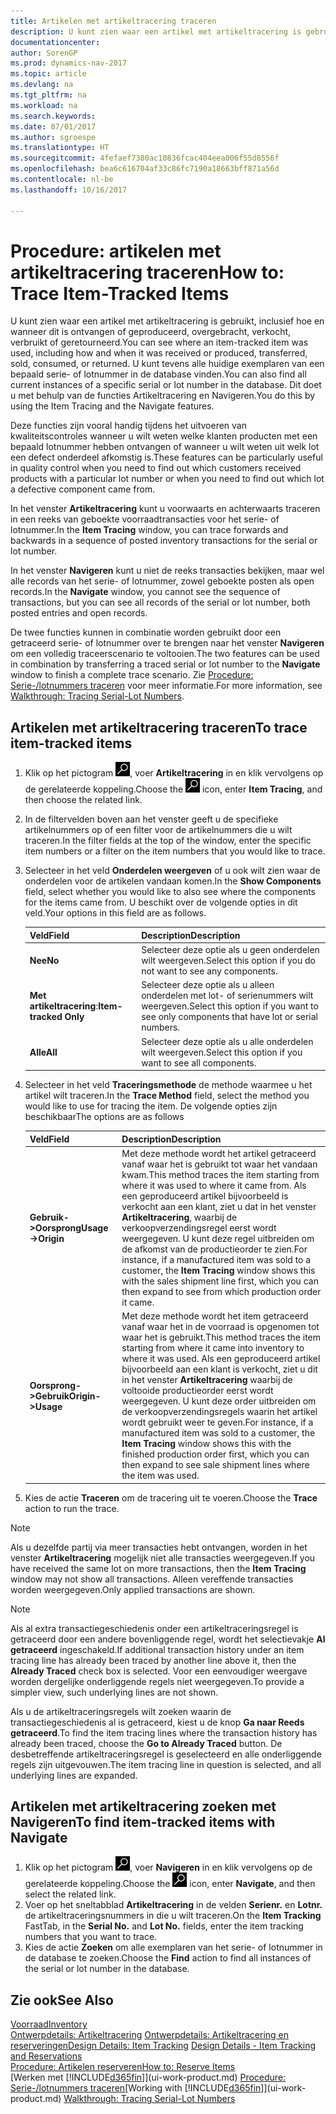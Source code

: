 ```yaml
---
title: Artikelen met artikeltracering traceren
description: U kunt zien waar een artikel met artikeltracering is gebruikt, inclusief hoe en wanneer dit is ontvangen of geproduceerd, overgebracht, verkocht, verbruikt of geretourneerd. U kunt tevens alle huidige exemplaren van een bepaald serie- of lotnummer in de database vinden. Dit doet u met behulp van de functies Artikeltracering en Navigeren.
documentationcenter: 
author: SorenGP
ms.prod: dynamics-nav-2017
ms.topic: article
ms.devlang: na
ms.tgt_pltfrm: na
ms.workload: na
ms.search.keywords: 
ms.date: 07/01/2017
ms.author: sgroespe
ms.translationtype: HT
ms.sourcegitcommit: 4fefaef7380ac10836fcac404eea006f55d8556f
ms.openlocfilehash: bea6c616704af33c86fc7190a18663bff871a56d
ms.contentlocale: nl-be
ms.lasthandoff: 10/16/2017

---
```

# <a name="how-to-trace-item-tracked-items"></a><span data-ttu-id="d7f83-105">Procedure: artikelen met artikeltracering traceren</span><span class="sxs-lookup"><span data-stu-id="d7f83-105">How to: Trace Item-Tracked Items</span></span>
<span data-ttu-id="d7f83-106">U kunt zien waar een artikel met artikeltracering is gebruikt, inclusief hoe en wanneer dit is ontvangen of geproduceerd, overgebracht, verkocht, verbruikt of geretourneerd.</span><span class="sxs-lookup"><span data-stu-id="d7f83-106">You can see where an item-tracked item was used, including how and when it was received or produced, transferred, sold, consumed, or returned.</span></span> <span data-ttu-id="d7f83-107">U kunt tevens alle huidige exemplaren van een bepaald serie- of lotnummer in de database vinden.</span><span class="sxs-lookup"><span data-stu-id="d7f83-107">You can also find all current instances of a specific serial or lot number in the database.</span></span> <span data-ttu-id="d7f83-108">Dit doet u met behulp van de functies Artikeltracering en Navigeren.</span><span class="sxs-lookup"><span data-stu-id="d7f83-108">You do this by using the Item Tracing and the Navigate features.</span></span>  

 <span data-ttu-id="d7f83-109">Deze functies zijn vooral handig tijdens het uitvoeren van kwaliteitscontroles wanneer u wilt weten welke klanten producten met een bepaald lotnummer hebben ontvangen of wanneer u wilt weten uit welk lot een defect onderdeel afkomstig is.</span><span class="sxs-lookup"><span data-stu-id="d7f83-109">These features can be particularly useful in quality control when you need to find out which customers received products with a particular lot number or when you need to find out which lot a defective component came from.</span></span>  

 <span data-ttu-id="d7f83-110">In het venster **Artikeltracering** kunt u voorwaarts en achterwaarts traceren in een reeks van geboekte voorraadtransacties voor het serie- of lotnummer.</span><span class="sxs-lookup"><span data-stu-id="d7f83-110">In the **Item Tracing** window, you can trace forwards and backwards in a sequence of posted inventory transactions for the serial or lot number.</span></span>  

 <span data-ttu-id="d7f83-111">In het venster **Navigeren** kunt u niet de reeks transacties bekijken, maar wel alle records van het serie- of lotnummer, zowel geboekte posten als open records.</span><span class="sxs-lookup"><span data-stu-id="d7f83-111">In the **Navigate** window, you cannot see the sequence of transactions, but you can see all records of the serial or lot number, both posted entries and open records.</span></span>  

 <span data-ttu-id="d7f83-112">De twee functies kunnen in combinatie worden gebruikt door een getraceerd serie- of lotnummer over te brengen naar het venster **Navigeren** om een volledig traceerscenario te voltooien.</span><span class="sxs-lookup"><span data-stu-id="d7f83-112">The two features can be used in combination by transferring a traced serial or lot number to the **Navigate** window to finish a complete trace scenario.</span></span> <span data-ttu-id="d7f83-113">Zie [Procedure: Serie-/lotnummers traceren](walkthrough-tracing-serial-lot-numbers.md) voor meer informatie.</span><span class="sxs-lookup"><span data-stu-id="d7f83-113">For more information, see [Walkthrough: Tracing Serial-Lot Numbers](walkthrough-tracing-serial-lot-numbers.md).</span></span>  

## <a name="to-trace-item-tracked-items"></a><span data-ttu-id="d7f83-114">Artikelen met artikeltracering traceren</span><span class="sxs-lookup"><span data-stu-id="d7f83-114">To trace item-tracked items</span></span>  

1.  <span data-ttu-id="d7f83-115">Klik op het pictogram ![Zoeken naar pagina of rapport](media/ui-search/search_small.png "pictogram Zoeken naar pagina of rapport"), voer **Artikeltracering** in en klik vervolgens op de gerelateerde koppeling.</span><span class="sxs-lookup"><span data-stu-id="d7f83-115">Choose the ![Search for Page or Report](media/ui-search/search_small.png "Search for Page or Report icon") icon, enter **Item Tracing**, and then choose the related link.</span></span>  
2.  <span data-ttu-id="d7f83-116">In de filtervelden boven aan het venster geeft u de specifieke artikelnummers op of een filter voor de artikelnummers die u wilt traceren.</span><span class="sxs-lookup"><span data-stu-id="d7f83-116">In the filter fields at the top of the window, enter the specific item numbers or a filter on the item numbers that you would like to trace.</span></span>  
3.  <span data-ttu-id="d7f83-117">Selecteer in het veld **Onderdelen weergeven** of u ook wilt zien waar de onderdelen voor de artikelen vandaan komen.</span><span class="sxs-lookup"><span data-stu-id="d7f83-117">In the **Show Components** field, select whether you would like to also see where the components for the items came from.</span></span> <span data-ttu-id="d7f83-118">U beschikt over de volgende opties in dit veld.</span><span class="sxs-lookup"><span data-stu-id="d7f83-118">Your options in this field are as follows.</span></span>  

    |<span data-ttu-id="d7f83-119">Veld</span><span class="sxs-lookup"><span data-stu-id="d7f83-119">Field</span></span>|<span data-ttu-id="d7f83-120">Description</span><span class="sxs-lookup"><span data-stu-id="d7f83-120">Description</span></span>|  
    |----------------------------------|---------------------------------------|  
    |<span data-ttu-id="d7f83-121">**Nee**</span><span class="sxs-lookup"><span data-stu-id="d7f83-121">**No**</span></span>|<span data-ttu-id="d7f83-122">Selecteer deze optie als u geen onderdelen wilt weergeven.</span><span class="sxs-lookup"><span data-stu-id="d7f83-122">Select this option if you do not want to see any components.</span></span>|  
    |<span data-ttu-id="d7f83-123">**Met artikeltracering**:</span><span class="sxs-lookup"><span data-stu-id="d7f83-123">**Item-tracked Only**</span></span>|<span data-ttu-id="d7f83-124">Selecteer deze optie als u alleen onderdelen met lot- of serienummers wilt weergeven.</span><span class="sxs-lookup"><span data-stu-id="d7f83-124">Select this option if you want to see only components that have lot or serial numbers.</span></span>|  
    |<span data-ttu-id="d7f83-125">**Alle**</span><span class="sxs-lookup"><span data-stu-id="d7f83-125">**All**</span></span>|<span data-ttu-id="d7f83-126">Selecteer deze optie als u alle onderdelen wilt weergeven.</span><span class="sxs-lookup"><span data-stu-id="d7f83-126">Select this option if you want to see all components.</span></span>|  

4.  <span data-ttu-id="d7f83-127">Selecteer in het veld **Traceringsmethode** de methode waarmee u het artikel wilt traceren.</span><span class="sxs-lookup"><span data-stu-id="d7f83-127">In the **Trace Method** field, select the method you would like to use for tracing the item.</span></span> <span data-ttu-id="d7f83-128">De volgende opties zijn beschikbaar</span><span class="sxs-lookup"><span data-stu-id="d7f83-128">The options are as follows</span></span>  

    |<span data-ttu-id="d7f83-129">Veld</span><span class="sxs-lookup"><span data-stu-id="d7f83-129">Field</span></span>|<span data-ttu-id="d7f83-130">Description</span><span class="sxs-lookup"><span data-stu-id="d7f83-130">Description</span></span>|  
    |----------------------------------|---------------------------------------|  
    |<span data-ttu-id="d7f83-131">**Gebruik->Oorsprong**</span><span class="sxs-lookup"><span data-stu-id="d7f83-131">**Usage->Origin**</span></span>|<span data-ttu-id="d7f83-132">Met deze methode wordt het artikel getraceerd vanaf waar het is gebruikt tot waar het vandaan kwam.</span><span class="sxs-lookup"><span data-stu-id="d7f83-132">This method traces the item starting from where it was used to where it came from.</span></span> <span data-ttu-id="d7f83-133">Als een geproduceerd artikel bijvoorbeeld is verkocht aan een klant, ziet u dat in het venster **Artikeltracering**, waarbij de verkoopverzendingsregel eerst wordt weergegeven. U kunt deze regel uitbreiden om de afkomst van de productieorder te zien.</span><span class="sxs-lookup"><span data-stu-id="d7f83-133">For instance, if a manufactured item was sold to a customer, the **Item Tracing** window shows this with the sales shipment line first, which you can then expand to see from which production order it came.</span></span>|  
    |<span data-ttu-id="d7f83-134">**Oorsprong->Gebruik**</span><span class="sxs-lookup"><span data-stu-id="d7f83-134">**Origin->Usage**</span></span>|<span data-ttu-id="d7f83-135">Met deze methode wordt het item getraceerd vanaf waar het in de voorraad is opgenomen tot waar het is gebruikt.</span><span class="sxs-lookup"><span data-stu-id="d7f83-135">This method traces the item starting from where it came into inventory to where it was used.</span></span> <span data-ttu-id="d7f83-136">Als een geproduceerd artikel bijvoorbeeld aan een klant is verkocht, ziet u dit in het venster **Artikeltracering** waarbij de voltooide productieorder eerst wordt weergegeven. U kunt deze order uitbreiden om de verkoopverzendingsregels waarin het artikel wordt gebruikt weer te geven.</span><span class="sxs-lookup"><span data-stu-id="d7f83-136">For instance, if a manufactured item was sold to a customer, the **Item Tracing** window shows this with the finished production order first, which you can then expand to see sale shipment lines where the item was used.</span></span>|  

5.  <span data-ttu-id="d7f83-137">Kies de actie **Traceren** om de tracering uit te voeren.</span><span class="sxs-lookup"><span data-stu-id="d7f83-137">Choose the **Trace** action to run the trace.</span></span>  

> [!NOTE]  
>  <span data-ttu-id="d7f83-138">Als u dezelfde partij via meer transacties hebt ontvangen, worden in het venster **Artikeltracering** mogelijk niet alle transacties weergegeven.</span><span class="sxs-lookup"><span data-stu-id="d7f83-138">If you have received the same lot on more transactions, then the **Item Tracing** window may not show all transactions.</span></span> <span data-ttu-id="d7f83-139">Alleen vereffende transacties worden weergegeven.</span><span class="sxs-lookup"><span data-stu-id="d7f83-139">Only applied transactions are shown.</span></span>  

> [!NOTE]  
>  <span data-ttu-id="d7f83-140">Als al extra transactiegeschiedenis onder een artikeltraceringsregel is getraceerd door een andere bovenliggende regel, wordt het selectievakje **Al getraceerd** ingeschakeld.</span><span class="sxs-lookup"><span data-stu-id="d7f83-140">If additional transaction history under an item tracing line has already been traced by another line above it, then the **Already Traced** check box is selected.</span></span> <span data-ttu-id="d7f83-141">Voor een eenvoudiger weergave worden dergelijke onderliggende regels niet weergegeven.</span><span class="sxs-lookup"><span data-stu-id="d7f83-141">To provide a simpler view, such underlying lines are not shown.</span></span>  
>   
>  <span data-ttu-id="d7f83-142">Als u de artikeltraceringsregels wilt zoeken waarin de transactiegeschiedenis al is getraceerd, kiest u de knop **Ga naar Reeds getraceerd**.</span><span class="sxs-lookup"><span data-stu-id="d7f83-142">To find the item tracing lines where the transaction history has already been traced, choose the **Go to Already Traced** button.</span></span> <span data-ttu-id="d7f83-143">De desbetreffende artikeltraceringsregel is geselecteerd en alle onderliggende regels zijn uitgevouwen.</span><span class="sxs-lookup"><span data-stu-id="d7f83-143">The item tracing line in question is selected, and all underlying lines are expanded.</span></span>  

## <a name="to-find-item-tracked-items-with-navigate"></a><span data-ttu-id="d7f83-144">Artikelen met artikeltracering zoeken met Navigeren</span><span class="sxs-lookup"><span data-stu-id="d7f83-144">To find item-tracked items with Navigate</span></span>  

1.  <span data-ttu-id="d7f83-145">Klik op het pictogram ![Zoeken naar pagina of rapport](media/ui-search/search_small.png "pictogram Zoeken naar pagina of rapport"), voer **Navigeren** in en klik vervolgens op de gerelateerde koppeling.</span><span class="sxs-lookup"><span data-stu-id="d7f83-145">Choose the ![Search for Page or Report](media/ui-search/search_small.png "Search for Page or Report icon") icon, enter **Navigate**, and then select the related link.</span></span>  
2.  <span data-ttu-id="d7f83-146">Voer op het sneltabblad **Artikeltracering** in de velden **Serienr.** en **Lotnr.** de artikeltraceringsnummers in die u wilt traceren.</span><span class="sxs-lookup"><span data-stu-id="d7f83-146">On the **Item Tracking** FastTab, in the **Serial No.** and **Lot No.** fields, enter the item tracking numbers that you want to trace.</span></span>  
3.  <span data-ttu-id="d7f83-147">Kies de actie **Zoeken** om alle exemplaren van het serie- of lotnummer in de database te zoeken.</span><span class="sxs-lookup"><span data-stu-id="d7f83-147">Choose the **Find** action to find all instances of the serial or lot number in the database.</span></span>  

## <a name="see-also"></a><span data-ttu-id="d7f83-148">Zie ook</span><span class="sxs-lookup"><span data-stu-id="d7f83-148">See Also</span></span>  
[<span data-ttu-id="d7f83-149">Voorraad</span><span class="sxs-lookup"><span data-stu-id="d7f83-149">Inventory</span></span>](inventory-manage-inventory.md)  
<span data-ttu-id="d7f83-150">[Ontwerpdetails: Artikeltracering](design-details-item-tracking.md)
[Ontwerpdetails: Artikeltracering en reserveringen](design-details-item-tracking-and-reservations.md)</span><span class="sxs-lookup"><span data-stu-id="d7f83-150">[Design Details: Item Tracking](design-details-item-tracking.md)
[Design Details - Item Tracking and Reservations](design-details-item-tracking-and-reservations.md)</span></span>  
[<span data-ttu-id="d7f83-151">Procedure: Artikelen reserveren</span><span class="sxs-lookup"><span data-stu-id="d7f83-151">How to: Reserve Items</span></span>](inventory-how-to-reserve-items.md)  
<span data-ttu-id="d7f83-152">[Werken met [!INCLUDE[d365fin](includes/d365fin_md.md)]](ui-work-product.md)
[Procedure: Serie-/lotnummers traceren](walkthrough-tracing-serial-lot-numbers.md)</span><span class="sxs-lookup"><span data-stu-id="d7f83-152">[Working with [!INCLUDE[d365fin](includes/d365fin_md.md)]](ui-work-product.md)
[Walkthrough: Tracing Serial-Lot Numbers](walkthrough-tracing-serial-lot-numbers.md)</span></span>

